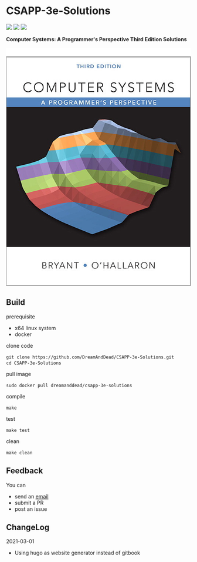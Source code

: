 # CSAPP-3e-Solutions

![](https://badgen.net/github/stars/DreamAndDead/CSAPP-3e-Solutions)
![](https://badgen.net/github/forks/DreamAndDead/CSAPP-3e-Solutions)
![](https://badgen.net/github/license/DreamAndDead/CSAPP-3e-Solutions)

**Computer Systems: A Programmer's Perspective Third Edition Solutions**

![csapp3e-cover](./site/static/csapp3e-cover.jpg)

## Build

prerequisite
- x64 linux system
- docker

clone code

    git clone https://github.com/DreamAndDead/CSAPP-3e-Solutions.git
    cd CSAPP-3e-Solutions

pull image

    sudo docker pull dreamanddead/csapp-3e-solutions

compile

    make

test

    make test

clean

    make clean

## Feedback

You can
- send an [email][mail]
- submit a PR
- post an issue

[mail]: mailto:dreamanddead@foxmail.com

## ChangeLog

2021-03-01
- Using hugo as website generator instead of gitbook

